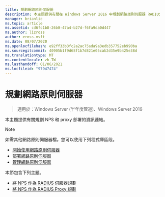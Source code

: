 ```yaml
---
title: 規劃網路原則伺服器
description: 本主題提供有關在 Windows Server 2016 中規劃網路原則伺服器 RADIUS 伺服器部署規劃之資訊的連結。
manager: brianlic
ms.topic: article
ms.assetid: cd6fc1b8-26b0-47a4-b27d-f6fa9da0d447
ms.author: lizross
author: eross-msft
ms.date: 08/07/2020
ms.openlocfilehash: e92ff33b3fc2a2ac75ada9a3edb357752eb990ba
ms.sourcegitcommit: 40905b1f9d68f1b7d821e05cab2d35e9b425e38d
ms.translationtype: MT
ms.contentlocale: zh-TW
ms.lasthandoff: 01/06/2021
ms.locfileid: "97947474"
---
```

# <a name="plan-network-policy-server"></a>規劃網路原則伺服器

>適用於：Windows Server (半年度管道)、Windows Server 2016

本主題提供有關規劃 NPS 和 proxy 部署的資訊連結。

>[!NOTE]
>如需其他網路原則伺服器檔，您可以使用下列程式庫區段。
> - [開始使用網路原則伺服器](nps-getstart-top.md)
> - [部署網路原則伺服器](nps-deploy.md)
> - [管理網路原則伺服器](nps-manage-top.md)

本節包含下列主題。

- [將 NPS 作為 RADIUS 伺服器規劃](nps-plan-server.md)
- [將 NPS 作為 RADIUS Proxy 規劃](nps-plan-proxy.md)
